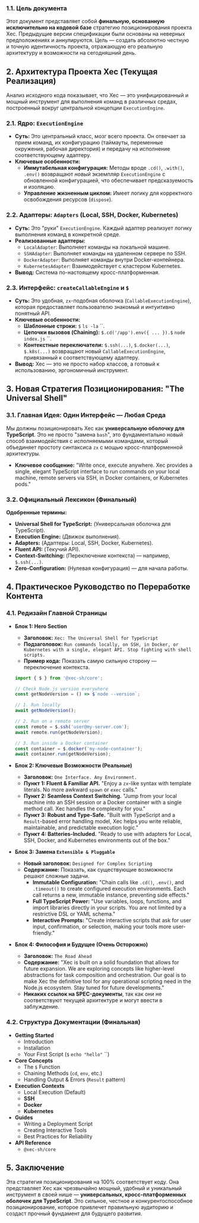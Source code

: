### 1.1. Цель документа

Этот документ представляет собой **финальную, основанную исключительно на кодовой базе** стратегию позиционирования проекта Xec. Предыдущие версии спецификации были основаны на неверных предположениях и аннулируются. Цель — создать абсолютно честную и точную идентичность проекта, отражающую его реальную архитектуру и возможности на сегодняшний день.

## 2. Архитектура Проекта Xec (Текущая Реализация)

Анализ исходного кода показывает, что Xec — это унифицированный и мощный инструмент для выполнения команд в различных средах, построенный вокруг центральной концепции `ExecutionEngine`.

### 2.1. Ядро: `ExecutionEngine`

*   **Суть:** Это центральный класс, мозг всего проекта. Он отвечает за прием команд, их конфигурацию (таймауты, переменные окружения, рабочая директория) и передачу на исполнение соответствующему адаптеру.
*   **Ключевые особенности:**
    *   **Иммутабельная конфигурация:** Методы вроде `.cd()`, `.with()`, `.env()` возвращают *новый* экземпляр `ExecutionEngine` с обновленной конфигурацией, что обеспечивает предсказуемость и изоляцию.
    *   **Управление жизненным циклом:** Имеет логику для корректного освобождения ресурсов (`dispose`).

### 2.2. Адаптеры: `Adapters` (Local, SSH, Docker, Kubernetes)

*   **Суть:** Это "руки" `ExecutionEngine`. Каждый адаптер реализует логику выполнения команд в конкретной среде.
*   **Реализованные адаптеры:**
    *   `LocalAdapter`: Выполняет команды на локальной машине.
    *   `SSHAdapter`: Выполняет команды на удаленном сервере по SSH.
    *   `DockerAdapter`: Выполняет команды внутри Docker-контейнера.
    *   `KubernetesAdapter`: Взаимодействует с кластером Kubernetes.
*   **Вывод:** Система по-настоящему кросс-платформенная.

### 2.3. Интерфейс: `createCallableEngine` и `$`

*   **Суть:** Это удобная, `zx`-подобная оболочка (`CallableExecutionEngine`), которая предоставляет пользователю знакомый и интуитивно понятный API.
*   **Ключевые особенности:**
    *   **Шаблонные строки:** `$` `ls -la` ``.
    *   **Цепочки вызовов (Chaining):** `$.cd('/app').env({ ... }).$` `node index.js` ``.
    *   **Контекстные переключатели:** `$.ssh(...)`, `$.docker(...)`, `$.k8s(...)` возвращают новый `CallableExecutionEngine`, привязанный к соответствующему адаптеру.
*   **Вывод:** Xec — это не просто набор классов, а готовый к использованию, эргономичный инструмент.

## 3. Новая Стратегия Позиционирования: "The Universal Shell"

### 3.1. Главная Идея: Один Интерфейс — Любая Среда

Мы должны позиционировать Xec как **универсальную оболочку для TypeScript**. Это не просто "замена `bash`", это фундаментально новый способ взаимодействия с исполняемыми командами, который объединяет простоту синтаксиса `zx` с мощью кросс-платформенной архитектуры.

*   **Ключевое сообщение:** "Write once, execute anywhere. Xec provides a single, elegant TypeScript interface to run commands on your local machine, remote servers via SSH, in Docker containers, or Kubernetes pods."

### 3.2. Официальный Лексикон (Финальный)

**Одобренные термины:**
*   **Universal Shell for TypeScript:** (Универсальная оболочка для TypeScript).
*   **Execution Engine:** (Движок выполнения).
*   **Adapters:** (Адаптеры: Local, SSH, Docker, Kubernetes).
*   **Fluent API:** (Текучий API).
*   **Context-Switching:** (Переключение контекста) — например, `$.ssh(...)`.
*   **Zero-Configuration:** (Нулевая конфигурация) — для начала работы.

## 4. Практическое Руководство по Переработке Контента

### 4.1. Редизайн Главной Страницы

*   **Блок 1: Hero Section**
    *   **Заголовок:** `Xec: The Universal Shell for TypeScript`
    *   **Подзаголовок:** `Run commands locally, on SSH, in Docker, or Kubernetes with a single, elegant API. Stop fighting with shell scripts.`
    *   **Пример кода:** Показать самую сильную сторону — переключение контекста.

    ```typescript
    import { $ } from '@xec-sh/core';

    // Check Node.js version everywhere
    const getNodeVersion = () => $`node --version`;

    // 1. Run locally
    await getNodeVersion();

    // 2. Run on a remote server
    const remote = $.ssh('user@my-server.com');
    await remote.run(getNodeVersion);
    
    // 3. Run inside a Docker container
    const container = $.docker('my-node-container');
    await container.run(getNodeVersion);
    ```

*   **Блок 2: Ключевые Возможности (Реальные)**
    *   **Заголовок:** `One Interface. Any Environment.`
    *   **Пункт 1: Fluent & Familiar API.** "Enjoy a `zx`-like syntax with template literals. No more awkward `spawn` or `exec` calls."
    *   **Пункт 2: Seamless Context Switching.** "Jump from your local machine into an SSH session or a Docker container with a single method call. Xec handles the complexity for you."
    *   **Пункт 3: Robust and Type-Safe.** "Built with TypeScript and a `Result`-based error handling model, Xec helps you write reliable, maintainable, and predictable execution logic."
    *   **Пункт 4: Batteries-Included.** "Ready to use with adapters for Local, SSH, Docker, and Kubernetes environments out of the box."

*   **Блок 3: Замена `Extensible & Pluggable`**
    *   **Новый заголовок:** `Designed for Complex Scripting`
    *   **Содержание:** Показать, как существующие возможности решают сложные задачи.
        *   **Immutable Configuration:** "Chain calls like `.cd()`, `.env()`, and `.timeout()` to create configured execution environments. Each call returns a new, immutable instance, preventing side effects."
        *   **Full TypeScript Power:** "Use variables, loops, functions, and import libraries directly in your scripts. You are not limited by a restrictive DSL or YAML schema."
        *   **Interactive Prompts:** "Create interactive scripts that ask for user input, confirmation, or selection, making your tools more user-friendly."

*   **Блок 4: Философия и Будущее (Очень Осторожно)**
    *   **Заголовок:** `The Road Ahead`
    *   **Содержание:** "Xec is built on a solid foundation that allows for future expansion. We are exploring concepts like higher-level abstractions for task composition and orchestration. Our goal is to make Xec the definitive tool for any operational scripting need in the Node.js ecosystem. Stay tuned for future developments."
    *   **Никаких ссылок на SPEC-документы**, так как они не соответствуют текущей архитектуре и могут ввести в заблуждение.

### 4.2. Структура Документации (Финальная)

*   **Getting Started**
    *   Introduction
    *   Installation
    *   Your First Script (`$` `echo "hello"` ``)
*   **Core Concepts**
    *   The `$` Function
    *   Chaining Methods (`cd`, `env`, etc.)
    *   Handling Output & Errors (`Result` pattern)
*   **Execution Contexts**
    *   Local Execution (Default)
    *   **SSH**
    *   **Docker**
    *   **Kubernetes**
*   **Guides**
    *   Writing a Deployment Script
    *   Creating Interactive Tools
    *   Best Practices for Reliability
*   **API Reference**
    *   `@xec-sh/core`

## 5. Заключение

Эта стратегия позиционирования на 100% соответствует коду. Она представляет Xec как чрезвычайно мощный, удобный и уникальный инструмент в своей нише — **универсальных, кросс-платформенных оболочек для TypeScript**. Это сильное, честное и конкурентоспособное позиционирование, которое привлечет правильную аудиторию и создаст прочный фундамент для будущего развития.